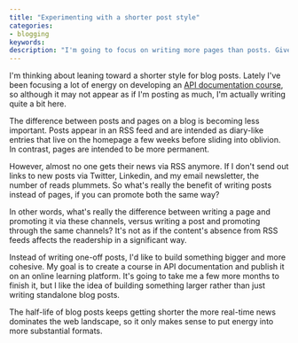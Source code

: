 ```yaml
---
title: "Experimenting with a shorter post style"
categories:
- blogging
keywords: 
description: "I'm going to focus on writing more pages than posts. Given how few people use RSS, the distinction between pages and posts is becoming trivial. It makes more sense to focus my efforts on a more substantial format."
---
```


I'm thinking about leaning toward a shorter style for blog posts. Lately I've been focusing a lot of energy on developing an [API documentation course](https://idratherbewriting.com/learnapidoc/), so although it may not appear as if I'm posting as much, I'm actually writing quite a bit here.

The difference between posts and pages on a blog is becoming less important. Posts appear in an RSS feed and are intended as diary-like entries that live on the homepage a few weeks before sliding into oblivion. In contrast, pages are intended to be more permanent. 

However, almost no one gets their news via RSS anymore. If I don't send out links to new posts via Twitter, Linkedin, and my email newsletter, the number of reads plummets. So what's really the benefit of writing posts instead of pages, if you can promote both the same way? 

In other words, what's really the difference between writing a page and promoting it via these channels, versus writing a post and promoting through the same channels? It's not as if the content's absence from RSS feeds affects the readership in a significant way.

Instead of writing one-off posts, I'd like to build something bigger and more cohesive. My goal is to create a  course in API documentation and publish it on an online learning platform. It's going to take me a few more months to finish it, but I like the idea of building something larger rather than just writing standalone blog posts. 

The half-life of blog posts keeps getting shorter the more real-time news dominates the web landscape, so it only makes sense to put energy into more substantial formats.
